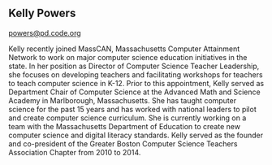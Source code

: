 ## Kelly Powers

[powers@pd.code.org](mailto:powers@pd.code.org)

Kelly recently joined MassCAN, Massachusetts Computer Attainment Network to work on major computer science education initiatives in the state. In her position as Director of Computer Science Teacher Leadership, she focuses on developing teachers and facilitating workshops for teachers to teach computer science in K-12. Prior to this appointment, Kelly served as Department Chair of Computer Science at the Advanced Math and Science Academy in Marlborough, Massachusetts. She has taught computer science for the past 15 years and has worked with national leaders to pilot and create computer science curriculum. She is currently working on a team with the Massachusetts Department of Education to create new computer science and digital literacy standards. Kelly served as the founder and co-president of the Greater Boston Computer Science Teachers Association Chapter from 2010 to 2014.

